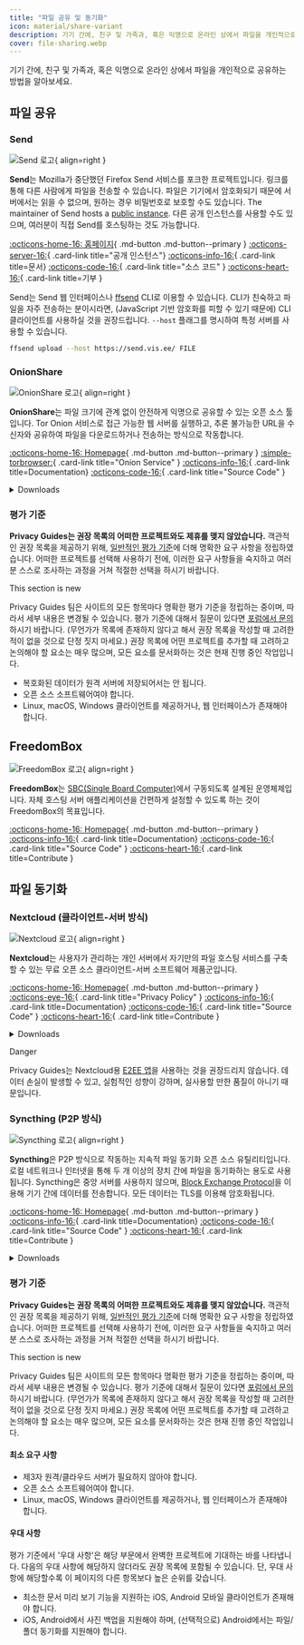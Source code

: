 ```yaml
---
title: "파일 공유 및 동기화"
icon: material/share-variant
description: 기기 간에, 친구 및 가족과, 혹은 익명으로 온라인 상에서 파일을 개인적으로 공유하는 방법을 알아보세요.
cover: file-sharing.webp
---
```


기기 간에, 친구 및 가족과, 혹은 익명으로 온라인 상에서 파일을 개인적으로 공유하는 방법을 알아보세요.

## 파일 공유

### Send

<div class="admonition recommendation" markdown>

![Send 로고](assets/img/file-sharing-sync/send.svg){ align=right }

**Send**는 Mozilla가 중단했던 Firefox Send 서비스를 포크한 프로젝트입니다. 링크를 통해 다른 사람에게 파일을 전송할 수 있습니다. 파일은 기기에서 암호화되기 때문에 서버에서는 읽을 수 없으며, 원하는 경우 비밀번호로 보호할 수도 있습니다. The maintainer of Send hosts a [public instance](https://send.vis.ee). 다른 공개 인스턴스를 사용할 수도 있으며, 여러분이 직접 Send를 호스팅하는 것도 가능합니다.

[:octicons-home-16: 홈페이지](https://send.vis.ee){ .md-button .md-button--primary }
[:octicons-server-16:](https://github.com/timvisee/send-instances){ .card-link title="공개 인스턴스"}
[:octicons-info-16:](https://github.com/timvisee/send#readme){ .card-link title=문서}
[:octicons-code-16:](https://github.com/timvisee/send){ .card-link title="소스 코드" }
[:octicons-heart-16:](https://github.com/sponsors/timvisee){ .card-link title=기부 }

</details>

</div>

Send는 Send 웹 인터페이스나 [ffsend](https://github.com/timvisee/ffsend) CLI로 이용할 수 있습니다. CLI가 친숙하고 파일을 자주 전송하는 분이시라면, (JavaScript 기반 암호화를 피할 수 있기 때문에) CLI 클라이언트를 사용하실 것을 권장드립니다. `--host` 플래그를 명시하여 특정 서버를 사용할 수 있습니다.

```bash
ffsend upload --host https://send.vis.ee/ FILE
```

### OnionShare

<div class="admonition recommendation" markdown>

![OnionShare 로고](assets/img/file-sharing-sync/onionshare.svg){ align=right }

**OnionShare**는 파일 크기에 관계 없이 안전하게 익명으로 공유할 수 있는 오픈 소스 툴입니다. Tor Onion 서비스로 접근 가능한 웹 서버를 실행하고, 추론 불가능한 URL을 수신자와 공유하여 파일을 다운로드하거나 전송하는 방식으로 작동합니다.

[:octicons-home-16: Homepage](https://onionshare.org){ .md-button .md-button--primary }
[:simple-torbrowser:](http://lldan5gahapx5k7iafb3s4ikijc4ni7gx5iywdflkba5y2ezyg6sjgyd.onion){ .card-link title="Onion Service" }
[:octicons-info-16:](https://docs.onionshare.org){ .card-link title=Documentation}
[:octicons-code-16:](https://github.com/onionshare/onionshare){ .card-link title="Source Code" }

<details class="downloads" markdown>
<summary>Downloads</summary>

- [:simple-windows11: Windows](https://onionshare.org/#download)
- [:simple-apple: macOS](https://onionshare.org/#download)
- [:simple-linux: Linux](https://onionshare.org/#download)

</details>

</div>

### 평가 기준

**Privacy Guides는 권장 목록의 어떠한 프로젝트와도 제휴를 맺지 않았습니다.** 객관적인 권장 목록을 제공하기 위해, [일반적인 평가 기준](about/criteria.md)에 더해 명확한 요구 사항을 정립하였습니다. 어떠한 프로젝트를 선택해 사용하기 전에, 이러한 요구 사항들을 숙지하고 여러분 스스로 조사하는 과정을 거쳐 적절한 선택을 하시기 바랍니다.

<div class="admonition example" markdown>
<p class="admonition-title">This section is new</p>

Privacy Guides 팀은 사이트의 모든 항목마다 명확한 평가 기준을 정립하는 중이며, 따라서 세부 내용은 변경될 수 있습니다. 평가 기준에 대해서 질문이 있다면 [포럼에서 문의](https://discuss.privacyguides.net/latest)하시기 바랍니다. (무언가가 목록에 존재하지 않다고 해서 권장 목록을 작성할 때 고려한 적이 없을 것으로 단정 짓지 마세요.) 권장 목록에 어떤 프로젝트를 추가할 때 고려하고 논의해야 할 요소는 매우 많으며, 모든 요소를 문서화하는 것은 현재 진행 중인 작업입니다.

</div>

- 복호화된 데이터가 원격 서버에 저장되어서는 안 됩니다.
- 오픈 소스 소프트웨어여야 합니다.
- Linux, macOS, Windows 클라이언트를 제공하거나, 웹 인터페이스가 존재해야 합니다.

## FreedomBox

<div class="admonition recommendation" markdown>

![FreedomBox 로고](assets/img/file-sharing-sync/freedombox.svg){ align=right }

**FreedomBox**는 [SBC(Single Board Computer)](https://ko.wikipedia.org/wiki/%EB%8B%A8%EC%9D%BC_%EB%B3%B4%EB%93%9C_%EC%BB%B4%ED%93%A8%ED%84%B0)에서 구동되도록 설계된 운영체제입니다. 자체 호스팅 서버 애플리케이션을 간편하게 설정할 수 있도록 하는 것이 FreedomBox의 목표입니다.

[:octicons-home-16: Homepage](https://freedombox.org){ .md-button .md-button--primary }
[:octicons-info-16:](https://wiki.debian.org/FreedomBox/Manual){ .card-link title=Documentation}
[:octicons-code-16:](https://salsa.debian.org/freedombox-team/freedombox){ .card-link title="Source Code" }
[:octicons-heart-16:](https://freedomboxfoundation.org/donate){ .card-link title=Contribute }

</details>

</div>

## 파일 동기화

### Nextcloud (클라이언트-서버 방식)

<div class="admonition recommendation" markdown>

![Nextcloud 로고](assets/img/productivity/nextcloud.svg){ align=right }

**Nextcloud**는 사용자가 관리하는 개인 서버에서 자기만의 파일 호스팅 서비스를 구축할 수 있는 무료 오픈 소스 클라이언트-서버 소프트웨어 제품군입니다.

[:octicons-home-16: Homepage](https://nextcloud.com){ .md-button .md-button--primary }
[:octicons-eye-16:](https://nextcloud.com/privacy){ .card-link title="Privacy Policy" }
[:octicons-info-16:](https://nextcloud.com/support){ .card-link title=Documentation}
[:octicons-code-16:](https://github.com/nextcloud){ .card-link title="Source Code" }
[:octicons-heart-16:](https://nextcloud.com/contribute){ .card-link title=Contribute }

<details class="downloads" markdown>
<summary>Downloads</summary>

- [:simple-googleplay: Google Play](https://play.google.com/store/apps/details?id=com.nextcloud.client)
- [:simple-appstore: App Store](https://apps.apple.com/app/id1125420102)
- [:simple-github: GitHub](https://github.com/nextcloud/android/releases)
- [:simple-windows11: Windows](https://nextcloud.com/install/#install-clients)
- [:simple-apple: macOS](https://nextcloud.com/install/#install-clients)
- [:simple-linux: Linux](https://nextcloud.com/install/#install-clients)

</details>

</div>

<div class="admonition danger" markdown>
<p class="admonition-title">Danger</p>

Privacy Guides는 Nextcloud용 [E2EE 앱](https://apps.nextcloud.com/apps/end_to_end_encryption)을 사용하는 것을 권장드리지 않습니다. 데이터 손실이 발생할 수 있고, 실험적인 성향이 강하며, 실사용할 만한 품질이 아니기 때문입니다.

</div>

### Syncthing (P2P 방식)

<div class="admonition recommendation" markdown>

![Syncthing 로고](assets/img/file-sharing-sync/syncthing.svg){ align=right }

**Syncthing**은 P2P 방식으로 작동하는 지속적 파일 동기화 오픈 소스 유틸리티입니다. 로컬 네트워크나 인터넷을 통해 두 개 이상의 장치 간에 파일을 동기화하는 용도로 사용됩니다. Syncthing은 중앙 서버를 사용하지 않으며, [Block Exchange Protocol](https://docs.syncthing.net/specs/bep-v1.html#bep-v1)을 이용해 기기 간에 데이터를 전송합니다. 모든 데이터는 TLS를 이용해 암호화됩니다.

[:octicons-home-16: Homepage](https://syncthing.net){ .md-button .md-button--primary }
[:octicons-info-16:](https://docs.syncthing.net){ .card-link title=Documentation}
[:octicons-code-16:](https://github.com/syncthing){ .card-link title="Source Code" }
[:octicons-heart-16:](https://syncthing.net/donations){ .card-link title=Contribute }

<details class="downloads" markdown>
<summary>Downloads</summary>

- [:simple-googleplay: Google Play](https://play.google.com/store/apps/details?id=com.nutomic.syncthingandroid)
- [:simple-windows11: Windows](https://syncthing.net/downloads)
- [:simple-apple: macOS](https://syncthing.net/downloads)
- [:simple-linux: Linux](https://syncthing.net/downloads)
- [:simple-freebsd: FreeBSD](https://syncthing.net/downloads)

</details>

</div>

### 평가 기준

**Privacy Guides는 권장 목록의 어떠한 프로젝트와도 제휴를 맺지 않았습니다.** 객관적인 권장 목록을 제공하기 위해, [일반적인 평가 기준](about/criteria.md)에 더해 명확한 요구 사항을 정립하였습니다. 어떠한 프로젝트를 선택해 사용하기 전에, 이러한 요구 사항들을 숙지하고 여러분 스스로 조사하는 과정을 거쳐 적절한 선택을 하시기 바랍니다.

<div class="admonition example" markdown>
<p class="admonition-title">This section is new</p>

Privacy Guides 팀은 사이트의 모든 항목마다 명확한 평가 기준을 정립하는 중이며, 따라서 세부 내용은 변경될 수 있습니다. 평가 기준에 대해서 질문이 있다면 [포럼에서 문의](https://discuss.privacyguides.net/latest)하시기 바랍니다. (무언가가 목록에 존재하지 않다고 해서 권장 목록을 작성할 때 고려한 적이 없을 것으로 단정 짓지 마세요.) 권장 목록에 어떤 프로젝트를 추가할 때 고려하고 논의해야 할 요소는 매우 많으며, 모든 요소를 문서화하는 것은 현재 진행 중인 작업입니다.

</div>

#### 최소 요구 사항

- 제3자 원격/클라우드 서버가 필요하지 않아야 합니다.
- 오픈 소스 소프트웨어여야 합니다.
- Linux, macOS, Windows 클라이언트를 제공하거나, 웹 인터페이스가 존재해야 합니다.

#### 우대 사항

평가 기준에서 '우대 사항'은 해당 부문에서 완벽한 프로젝트에 기대하는 바를 나타냅니다. 다음의 우대 사항에 해당하지 않더라도 권장 목록에 포함될 수 있습니다. 단, 우대 사항에 해당할수록 이 페이지의 다른 항목보다 높은 순위를 갖습니다.

- 최소한 문서 미리 보기 기능을 지원하는 iOS, Android 모바일 클라이언트가 존재해야 합니다.
- iOS, Android에서 사진 백업을 지원해야 하며, (선택적으로) Android에서는 파일/폴더 동기화를 지원해야 합니다.

